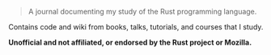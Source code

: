 > A journal documenting my study of the Rust programming language.

Contains code and wiki from books, talks, tutorials, and courses that I study.

**Unofficial and not affiliated, or endorsed by the Rust project or Mozilla.**
